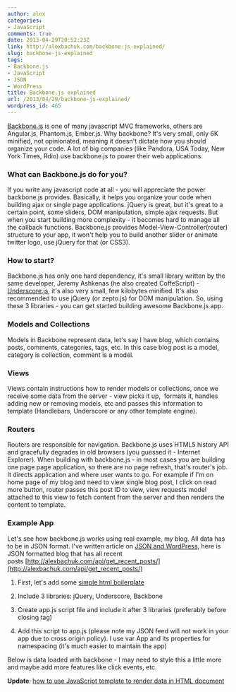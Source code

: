 ```yaml
---
author: alex
categories:
- JavaScript
comments: true
date: 2013-04-29T20:52:23Z
link: http://alexbachuk.com/backbone-js-explained/
slug: backbone-js-explained
tags:
- Backbone.js
- JavaScript
- JSON
- WordPress
title: Backbone.js explained
url: /2013/04/29/backbone-js-explained/
wordpress_id: 465
---
```


[Backbone.js](http://backbonejs.org/) is one of many javascript MVC frameworks, others are Angular.js, Phantom.js, Ember.js. Why backbone? It's very small, only 6K minified, not opinionated, meaning it doesn't dictate how you should organize your code. A lot of big companies (like Pandora, USA Today, New York Times, Rdio) use backbone.js to power their web applications.


### What can Backbone.js do for you?


If you write any javascript code at all - you will appreciate the power backbone.js provides. Basically, it helps you organize your code when building ajax or single page applications. jQuery is great, but it's great to a certain point, some sliders, DOM manipulation, simple ajax requests. But when you start building more complexity - it becomes hard to manage all the callback functions. Backbone.js provides Model-View-Controller(router) structure to your app, it won't help you to build another slider or animate twitter logo, use jQuery for that (or CSS3).


### How to start?


Backbone.js has only one hard dependency, it's small library written by the same developer, Jeremy Ashkenas (he also created CoffeScript) - [Underscore.js](http://underscorejs.org/), it's also very small, few kilobytes minified. It's also recommended to use jQuery (or zepto.js) for DOM manipulation. So, using these 3 libraries - you can get started building awesome Backbone.js app.


### Models and Collections


Models in Backbone represent data, let's say I have blog, which contains posts, comments, categories, tags, etc. In this case blog post is a model, category is collection, comment is a model.


### Views


Views contain instructions how to render models or collections, once we receive some data from the server - view picks it up,  formats it, handles adding new or removing models, etc and passes this information to template (Handlebars, Underscore or any other template engine).


### Routers


Routers are responsible for navigation. Backbone.js uses HTML5 history API and gracefully degrades in old browsers (you guessed it - Internet Explorer). When building with backbone.js - in most cases you are building one page page application, so there are no page refresh, that's router's job. It directs application and where user wants to go. For example if I'm on home page of my blog and need to view single blog post, I click on read more button, router passes this post ID to view, view requests model attached to this view to fetch content from the server and then renders the content to template.


### Example App


Let's see how backbone.js works using real example, my blog. All data has to be in JSON format. I've written article on [JSON and WordPress](http://alexbachuk.com/wordpress-and-phonegap-part-1/), here is JSON formatted blog that has all recent posts [http://alexbachuk.com/api/get_recent_posts/](http://alexbachuk.com/api/get_recent_posts/)



	
  1. First, let's add some [simple html boilerplate](http://html5boilerplate.com/)

	
  2. Include 3 libraries: jQuery, Underscore, Backbone

	
  3. Create app.js script file and include it after 3 libraries (preferably before closing </body> tag)

	
  4. Add this script to app.js (please note my JSON feed will not work in your app due to cross origin policy). I use var App and its properties for namespacing (it's much easier to maintain the app)




Below is data loaded with backbone - I may need to style this a little more and maybe add more features like click events, etc.

**Update**: [how to use JavaScript template to render data in HTML document](http://alexbachuk.com/javascript-templates/)
